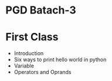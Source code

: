 # PGD Batach-3 

# First Class
* Introduction
* Six ways to print hello world in python
* Variable
* Operators and Oprands
